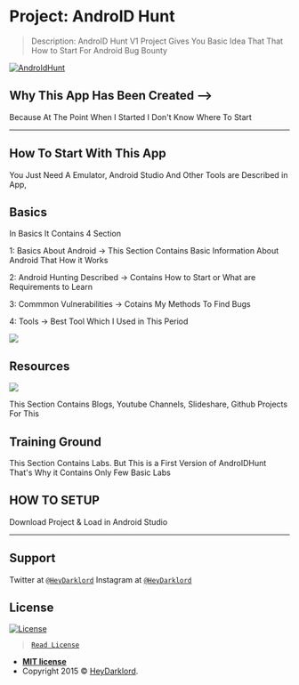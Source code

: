   # Project: AndroID Hunt 

> Description: AndroID Hunt V1 Project Gives You Basic Idea That That How to Start For Android Bug Bounty 


<a href="http://fvcproductions.com"><img src="https://raw.githubusercontent.com/heydarklord/AndroIDHunt/master/app/src/main/res/drawable-v24/splash.png?v=3&s=200" title="AndroIdHunt" alt="AndroIdHunt"></a>

## Why This App Has Been Created -->

Because At The Point When I Started I Don't Know Where To Start 

---
 ## How To Start With This App

You Just Need A Emulator, Android Studio And Other Tools are Described in App, 

 ## Basics
In Basics It Contains 4 Section  

1: Basics About Android -> This Section Contains Basic Information About Android That How it Works

2: Android Hunting Described -> Contains How to Start or What are Requirements to Learn

3: Commmon Vulnerabilities -> Cotains My Methods To Find Bugs

4: Tools -> Best Tool Which I Used in This Period 

![](https://media.giphy.com/media/mDZ5eiMlvEeioINTNI/giphy.gif)

## Resources

![](https://media.giphy.com/media/RJDd3sYC2Sjd8HKLrZ/giphy.gif)

This Section Contains Blogs, Youtube Channels, Slideshare, Github Projects For This

## Training Ground

This Section Contains Labs. But This is a First Version of AndroIDHunt That's Why it Contains Only Few Basic Labs


## HOW TO SETUP
Download Project & Load in Android Studio


---

## Support

Twitter at <a href="http://twitter.com/heydarklord" target="_blank">`@HeyDarklord`</a>
Instagram at <a href="http://instagram.com/heydarklord" target="_blank">`@HeyDarklord`</a>


## License

[![License](http://img.shields.io/:license-mit-blue.svg?style=flat-square)](http://badges.mit-license.org)

> <a href="https://github.com/heydarklord/AndroIDHunt/blob/master/LICENSE" target="_blank">`Read License`</a>

- **[MIT license](http://opensource.org/licenses/mit-license.php)**
- Copyright 2015 © <a href="https://instagram.com/heydarklord" target="_blank">HeyDarklord</a>.
